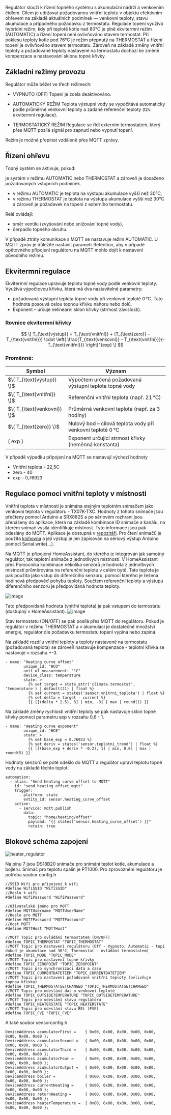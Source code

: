 Regulátor slouží k řízení topného systému s akumulační nádrží a venkovním čidlem. Cílem je udržovat požadovanou vnitřní teplotu v objektu efektivním ohřevem na základě aktuálních podmínek — venkovní teploty, stavu akumulace a případného požadavku z termostatu. Regulace topení využívá hybridní režim, kdy při teplotě kotle nad 80°C je plně ekvitermní režim (AUTOMATIC) a řízení topení není ovlivňováno stavem termostat. Při poklesu teploty kotle pod 76°C je režim přepnutý na THERMOSTAT a řízení topení je ovlivňováno stavem termostatu. Zároveň na základě změny vnitřní teploty a požadované teploty nastavené na termostatu dochází ke změně kompenzace a nastavování sklonu topné křivky. 

## Základní režimy provozu
Regulátor může běžet ve třech režimech:

- VYPNUTO (OFF)
Topení je zcela deaktivováno.

- AUTOMATICKÝ REŽIM
Teplota výstupní vody se vypočítává automaticky podle průměrné venkovní teploty a zadané referenční teploty (tzv. ekvitermní regulace).

- TERMOSTATICKÝ REŽIM
Regulace se řídí externím termostatem, který přes MQTT posílá signál pro zapnutí nebo vypnutí topení.

Režim je možné přepínat vzdáleně přes MQTT zprávy.

## Řízení ohřevu
Topný systém se aktivuje, pokud:

je systém v režimu AUTOMATIC nebo THERMOSTAT a zároveň je dosaženo požadovaných vstupních podmínek.
- v režimu AUTOMATIC je teplota na výstupu akumulace vyšší než 30°C,
- v režimu THERMOSTAT je teplota na výstupu akumulace vyšší než 30°C a zároveň je požadavek na topení z externího termostatu.

Relé ovládají:
- směr ventilu (zvyšování nebo snižování topné vody),
- čerpadlo topného okruhu.

V případě ztráty komunikace s MQTT se nastavuje režim AUTOMATIC. U MQTT zpráv je důležité nastavit parametr Retention, aby v případě opětovného připojení regulátoru na MQTT mohlo dojít k nastavení původního režimu. 

## Ekvitermní regulace
Ekvitermní regulace upravuje teplotu topné vody podle venkovní teploty. Využívá výpočtovou křivku, která má dva nastavitelné parametry:
- požadovaná výstupní teplota topné vody při venkovní teplotě 0 °C. Tato hodnota posouvá celou topnou křivku nahoru nebo dolů.
- Exponent – určuje nelineární sklon křivky (strmost závislosti).

### Rovnice ekvitermní křivky
$$
\[
T_{\text{výstup}} = T_{\text{vnitřní}} + (T_{\text{zero}} - T_{\text{vnitřní}}) \cdot \left( \frac{T_{\text{venkovní}} - T_{\text{vnitřní}}}{-T_{\text{vnitřní}}} \right)^{exp}
\]
$$
### Proměnné:
| Symbol | Význam |
|--------|--------|
| $\( T_{\text{výstup}} \)$     | Výpočtem určená požadovaná výstupní teplota topné vody |
| $\( T_{\text{vnitřní}} \)$    | Referenční vnitřní teplota (např. 21 °C) |
| $\( T_{\text{venkovní}} \)$  | Průměrná venkovní teplota (např. za 3 hodiny) |
| $\( T_{\text{zero}} \)$      | Nulový bod – cílová teplota vody při venkovní teplotě 0 °C |
| \( exp \)              | Exponent určující strmost křivky (neměnná konstanta) |

V případě výpadku připojení na MQTT se nastavují výchozí hodnoty
- Vnitřní teplota - 22,5C
- zero - 40
- exp - 0,76923

## Regulace pomocí vnitřní teploty v místnosti
Vnitřní teplota v místnosti je snímána stejným teplotním snímačem jako venkovní teplota v regulátoru - TX07K-TXC. Hodnoty z tohoto snímače jsou přečteny pomocí Arduino a SRX882S a po sériovém rozhraní jsou přenášeny do aplikace, která na základě kombinace ID snímače a kanálu, na kterém snímač vysílá identifikuje místnost. Tyto informace jsou pak odeslány do MQTT. Aplikace je dostupná v [repozitáři](https://github.com/Zefek/ArduinoSerialReader). Pro čtení snímačů je použita [knihovna](https://github.com/Zefek/TX07K-TXC) a její výstup je jen zapisován na sériový výstup Arduino pomocí Serial.write(...). 

Na MQTT je připojený HomeAssistant, do kterého je integrován jak samotný regulátor, tak teplotní snímače z jednotlivých místností. V HomeAssistant přes Pomocníka kombinace několika senzorů je hodnota z jednotlivých místností průměrována na referenční teplotu v celém bytě. Tato teplota je pak použita jako vstup do diferečního senzoru, pomocí kterého je řešena hodinová předpověď pohybu teploty. Součtem referenční teploty a výstupu diferenčního senzoru je předpovídaná hodnota teploty. 

![image](https://github.com/user-attachments/assets/27e6ca47-70c2-404f-90a7-86dbbde6d4fb)

Tato předpovídaná hodnota (vnitřní teplota) je pak vstupem do termostatu (dostupný v HomeAssistant). 
![image](https://github.com/user-attachments/assets/a884c9d2-8f4d-4b6e-aeea-51a9df0cf887)

Stav termostatu (ON/OFF) se pak posílá přes MQTT do regulátoru. Pokud je regulátor v režimu THERMOSTAT a v akumulaci je dostatečné množství energie, regulátor dle požadavku termostatu topení vypíná nebo zapíná. 

Na základě rozdílu vnitřní teploty a teploty nastavené na termostatu (požadovaná teplota) se zároveň nastavuje kompenzace - teplotní křivka se nastavuje v rozsahu +-3. 
```
- name: "Heating curve offset"
        unique_id: "HCO"
        unit_of_measurement: "°C"
        device_class: temperature
        state: >
          {% set target = state_attr('climate.termostat', 'temperature') | default(21) | float %}
          {% set current = states('sensor.vnitrni_teplota') | float %}
          {% set delta = target - current %}
          {{ [[(delta * 2.5), 3] | min, -3] | max | round(1) }}
```
Na základě změny rychlosti vnitřní teploty se pak nastavuje sklon topné křivky pomocí parametru exp v rozsahu 0,6 - 1. 
```
- name: "Heating curve exponent"
        unique_id: "HCE"
        state: >
          {% set base_exp = 0.76923 %}
          {% set deriv = states('sensor.teplotni_trend') | float %}
          {{ [[(base_exp + deriv * -0.2), 1] | min, 0.6] | max | round(5) }}
```

Hodnoty senzorů se poté odešlo do MQTT a regulátor upraví teplotu topné vody na základě těchto teplot. 
```
automation:
  - alias: "Send heating curve offset to MQTT"
    id: "send_heating_offset_mqtt"
    trigger:
      - platform: state
        entity_id: sensor.heating_curve_offset
    action:
      - service: mqtt.publish
        data:
          topic: "home/heating/offset"
          payload: "{{ states('sensor.heating_curve_offset') }}"
          retain: true
```

## Blokové schéma zapojení
![heater_regulator](https://github.com/user-attachments/assets/4e85691c-065a-4078-b046-f0943ee74d2e)

Na pinu 7 jsou DS18B20 snímače pro snímání teplot kotle, akumulace a bojleru. Snímač pro teplotu spalin je PT1000. 
Pro zprovoznění regulátoru je potřeba soubor config.h
```
//SSID Wifi pro připojení k wifi
#define WifiSSID "WifiSSID"
//Heslo k wifi
#define WifiPassword "WifiPassword"

//Uživatelské jméno pro MQTT
#define MQTTUsername "MQTTUserName"
//Heslo pro MQTT
#define MQTTPassword "MQTTPassword"
//Host MQTT
#define MQTTHost "MQTTHost"

//MQTT Topic pro ovládání termostatem (ON/OFF)
#define TOPIC_THERMOSTAT "TOPIC_THERMOSTAT"
//MQTT Topic pro nastavení regulátoru (Off - Vypnuto, Automatic - topí dokud je akumulace nad 30°C, Thermostat - ovládání termostatem)
#define TOPIC_MODE "TOPIC_MODE"
//MQTT Topic pro nastavení topné křivky
#define TOPIC_ZEROPOINT "TOPIC_ZEROPOINT"
//MQTT Topic pro synchronizaci data a času
#define TOPIC_CURRENTDATETIEM "TOPIC_CURRENTDATETIEM"
//MQTT Topic pro nastavení požadované vnitřní teploty (ovlivňuje topnou křivku)
#define TOPIC_THERMOSTATSETCHANGED "TOPIC_THERMOSTATSETCHANGED"
//MQTT Topic pro odeslání dat o venkovní teplotě
#define TOPIC_OUTSIDETEMPERATURE "TOPIC_OUTSIDETEMPERATURE"
//MQTT Topic pro odeslání stavu regulátoru
#define TOPIC_HEATERSTATE "TOPIC_HEATERSTATE"
//MQTT Topic pro odeslání stavu BEL (FVE)
#define TOPIC_FVE "TOPIC_FVE"
```
A také soubor sensorconfig.h
```
DeviceAddress acumulatorFirst =    { 0x00, 0x00, 0x00, 0x00, 0x00, 0x00, 0x00, 0x00 };
DeviceAddress acumulatorSecond =   { 0x00, 0x00, 0x00, 0x00, 0x00, 0x00, 0x00, 0x00 };
DeviceAddress acumulatorThird =    { 0x00, 0x00, 0x00, 0x00, 0x00, 0x00, 0x00, 0x00 };
DeviceAddress acumulatorFour =     { 0x00, 0x00, 0x00, 0x00, 0x00, 0x00, 0x00, 0x00 };
DeviceAddress acumulatorOutput =   { 0x00, 0x00, 0x00, 0x00, 0x00, 0x00, 0x00, 0x00 };
DeviceAddress boiler =             { 0x00, 0x00, 0x00, 0x00, 0x00, 0x00, 0x00, 0x00 };
DeviceAddress currentHeating =     { 0x00, 0x00, 0x00, 0x00, 0x00, 0x00, 0x00, 0x00 };
DeviceAddress returnHeating =      { 0x00, 0x00, 0x00, 0x00, 0x00, 0x00, 0x00, 0x00 };
DeviceAddress heaterTemperature =  { 0x00, 0x00, 0x00, 0x00, 0x00, 0x00, 0x00, 0x00 };
```
